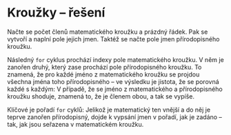 # Kroužky – řešení

Načte se počet členů matematického kroužku a prázdný řádek. Pak se vytvoří a naplní pole jejich jmen. Taktéž se načte
pole jmen přírodopisného kroužku.

Následný `for` cyklus prochází indexy pole matematického kroužku. V něm je zanořen druhý, který zase prochází pole
přírodopisného kroužku. To znamená, že pro každé jméno z matematického kroužku se projdou všechna jména toho
přírodopisného – ve výsledku je jistota, že se porovná každé s každým: V případě, že se jméno z matematického a
přírodopisného kroužku shoduje, znamená to, že je členem obou, a tak se vypíše.

Klíčové je pořadí `for` cyklů: Jelikož je matematický ten vnější a do něj je teprve zanořen přírodopisný, dojde k
vypsání jmen v pořadí, jak je zadáno – tak, jak jsou seřazena v matematickém kroužku.
